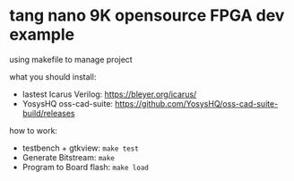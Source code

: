 # tang nano 9K opensource FPGA dev example


using makefile to manage project 

what you should install:
* lastest Icarus Verilog:  https://bleyer.org/icarus/
* YosysHQ oss-cad-suite:   https://github.com/YosysHQ/oss-cad-suite-build/releases


how to work:
* testbench + gtkview: `make test`
* Generate Bitstream: `make`
* Program to Board flash: `make load`

